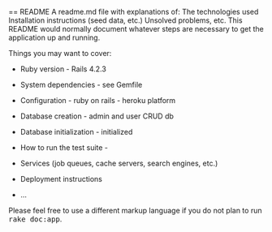 == README
A readme.md file with explanations of:
The technologies used
Installation instructions (seed data, etc.)
Unsolved problems, etc.
This README would normally document whatever steps are necessary to get the
application up and running.

Things you may want to cover:

* Ruby version - Rails 4.2.3

* System dependencies - see Gemfile

* Configuration - ruby on rails - heroku platform

* Database creation - admin and user CRUD db

* Database initialization - initialized

* How to run the test suite -

* Services (job queues, cache servers, search engines, etc.)

* Deployment instructions

* ...


Please feel free to use a different markup language if you do not plan to run
<tt>rake doc:app</tt>.

